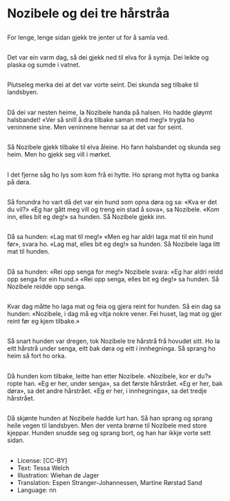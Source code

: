 # Nozibele og dei tre hårstråa

##
For lenge, lenge sidan gjekk tre jenter ut for å samla ved.

##
Det var ein varm dag, så dei gjekk ned til elva for å symja. Dei leikte og plaska og sumde i vatnet.

##
Plutseleg merka dei at det var vorte seint. Dei skunda seg tilbake til landsbyen.

##
Då dei var nesten heime, la Nozibele handa på halsen. Ho hadde gløymt halsbandet! «Ver så snill å dra tilbake saman med meg!» trygla ho veninnene sine. Men veninnene hennar sa at det var for seint.

##
Så Nozibele gjekk tilbake til elva åleine. Ho fann halsbandet og skunda seg heim. Men ho gjekk seg vill i mørket.

##
I det fjerne såg ho lys som kom frå ei hytte. Ho sprang mot hytta og banka på døra.

##
Så forundra ho vart då det var ein hund som opna døra og sa: «Kva er det du vil?» «Eg har gått meg vill og treng ein stad å sova», sa Nozibele. «Kom inn, elles bit eg deg!» sa hunden. Så Nozibele gjekk inn.

##
Då sa hunden: «Lag mat til meg!» «Men eg har aldri laga mat til ein hund før», svara ho. «Lag mat, elles bit eg deg!» sa hunden. Så Nozibele laga litt mat til hunden.

##
Då sa hunden: «Rei opp senga for meg!» Nozibele svara: «Eg har aldri reidd opp senga for ein hund.» «Rei opp senga, elles bit eg deg!» sa hunden. Så Nozibele reidde opp senga.

##
Kvar dag måtte ho laga mat og feia og gjera reint for hunden. Så ein dag sa hunden: «Nozibele, i dag må eg vitja nokre vener. Fei huset, lag mat og gjer reint før eg kjem tilbake.»

##
Så snart hunden var dregen, tok Nozibele tre hårstrå frå hovudet sitt. Ho la eitt hårstrå under senga, eitt bak døra og eitt i innhegninga. Så sprang ho heim så fort ho orka.

##
Då hunden kom tilbake, leitte han etter Nozibele. «Nozibele, kor er du?» ropte han. «Eg er her, under senga», sa det første hårstrået. «Eg er her, bak døra», sa det andre hårstrået. «Eg er her, i innhegninga», sa det tredje hårstrået.

##
Då skjønte hunden at Nozibele hadde lurt han. Så han sprang og sprang heile vegen til landsbyen. Men der venta brørne til Nozibele med store kjeppar. Hunden snudde seg og sprang bort, og han har ikkje vorte sett sidan.

##
* License: [CC-BY]
* Text: Tessa Welch
* Illustration: Wiehan de Jager
* Translation: Espen Stranger-Johannessen, Martine Rørstad Sand
* Language: nn
